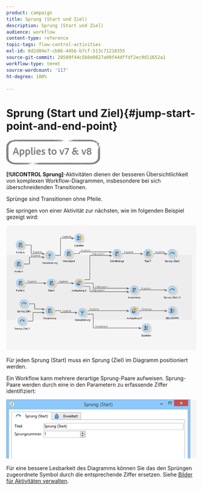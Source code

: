 ```yaml
---
product: campaign
title: Sprung (Start und Ziel)
description: Sprung (Start und Ziel)
audience: workflow
content-type: reference
topic-tags: flow-control-activities
exl-id: 0d2d04e7-cb86-4456-b7cf-513c71210355
source-git-commit: 20509f44c5b8e0827a09f44dffdf2ec9d11652a1
workflow-type: tm+mt
source-wordcount: '117'
ht-degree: 100%

---
```


# Sprung (Start und Ziel){#jump-start-point-and-end-point}

![](../../assets/common.svg)

**[!UICONTROL Sprung]**-Aktivitäten dienen der besseren Übersichtlichkeit von komplexen Workflow-Diagrammen, insbesondere bei sich überschneidenden Transitionen.

Sprünge sind Transitionen ohne Pfeile.

Sie springen von einer Aktivität zur nächsten, wie im folgenden Beispiel gezeigt wird:

![](assets/s_user_segmentation_jump_sample.png)

Für jeden Sprung (Start) muss ein Sprung (Ziel) im Diagramm positioniert werden.

Ein Workflow kann mehrere derartige Sprung-Paare aufweisen. Sprung-Paare werden durch eine in den Parametern zu erfassende Ziffer identifiziert:

![](assets/s_user_segmentation_jump_in.png)

Für eine bessere Lesbarkeit des Diagramms können Sie das den Sprüngen zugeordnete Symbol durch die entsprechende Ziffer ersetzen. Siehe [Bilder für Aktivitäten verwalten](managing-activity-images.md).
